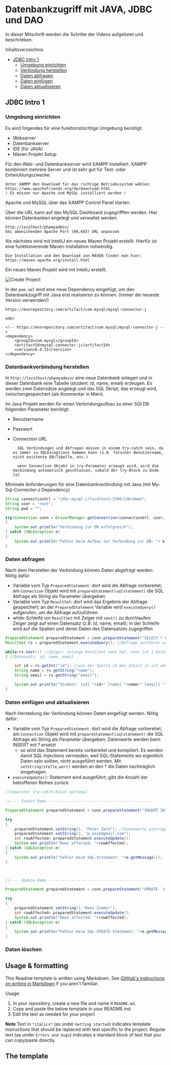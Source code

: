 # Datenbankzugriff mit JAVA, JDBC und DAO

In dieser Mitschrift werden die Schritte der Videos aufgelistet und beschrieben. 

Inhaltsverzeichnis
* [JDBC Intro 1](#jdbc-intro-1)
    * [Umgebung einrichten](#umgebung-einrichten)
    * [Verbindung herstellen](#datenbankverbindung-herstellen)
    * [Daten abfragen](#daten-abfragen)
    * [Daten einfügen](#daten-einfügen)
    * [Daten aktualisieren](#daten-aktualisieren)


## JDBC Intro 1

### Umgebung einrichten

Es wird folgendes für eine funktionstüchtige Umgebung benötigt:
* Webserver
* Datenbankserver
* IDE (für JAVA)
* Maven Projekt Setup

Für den Web- und Datenbankserver wird XAMPP installiert. XAMPP kombiniert mehrere Server und ist sehr gut für Test- oder Entwicklungszwecke.

    Unter XAMPP den Download für das richtige Betriebssystem wählen:
    https://www.apachefriends.org/de/download.html
    ! Es müssen nur Apache und MySQL installiert werden !

Apache und MySQL über das XAMPP Control Panel starten.

Über die URL kann auf das MySQL Dashboard zugegrifffen werden. Hier können Datenbanken angelegt und verwaltet werden.

    http://localhost/phpmyadmin/
    bei abweichenden Apache Port (80,443) URL anpassen

Als nächstes wird mit IntelliJ ein neues Maven Projekt erstellt. Hierfür ist eine funktionierende Maven-Installation notwendig.

    Die Installation und den Download von MAVEN findet man hier:
    https://maven.apache.org/install.html

Ein neues Maven Projekt wird mit IntelliJ erstellt.

![Create Project](../../../../../../C:/school/5AAIF/FSE_LAND/sv_fse_land/datenbankzugriff/pics/Screenshot%202022-11-23%20084421.png)

In der `pom.xml` wird eine neue Dependency eingefügt, um den Datenbankzugriff mit Java erst realisieren zu können. (immer die neueste Version verwenden!)

    https://mvnrepository.com/artifact/com.mysql/mysql-connector-j

    oder

    <!-- https://mvnrepository.com/artifact/com.mysql/mysql-connector-j -->
    <dependency>
        <groupId>com.mysql</groupId>
        <artifactId>mysql-connector-j</artifactId>
        <version>8.0.31</version>
    </dependency>


### Datenbankverbindung herstellen

In `http://localhost/phpmyadmin/` eine neue Datenbank anlegen und in dieser Datenbank eine Tabelle (student: id, name, email) erzeugen. Es werden zwei Datensätze angelegt und das SQL Skript, das erzeugt wird, zwischengespeichert (als Kommentar in Main).

Im Java Projekt werden für einen Verbindungaufbau zu einer SQl DB folgenden Parameter benötigt:
* Benutzername
* Passwort
* Connection URL

        SQL Verbindungen und Abfragen müssen in einem try-catch sein, da es immer zu SQLExceptions kommen kann (z.B. falscher Benutzername, nicht existente DB/Tabelle, etc.)

        wenn Connection Objekt in try-Parameter erzeugt wird, wird die Verbindung automatisch geschlossen, sobald der try-Block zu Ende ist

Minimale Anforderungen für eine Datenbankverbindung mit Java (mit My-Sql-Connector-J Dependency)
```java
String connectionUrl = "jdbc:mysql://localhost:3306/jdbcdemo";
String user = "root";
String pwd = "";

try(Connection conn = DriverManager.getConnection(connectionUrl, user, pwd))
{
    System.out.println("Verbindung zur DB erfolgreich");
} catch (SQLException e)
{
    System.out.println("Fehler beim Aufbau zur Verbindung zur DB: "+ e.getMessage());
}
```

### Daten abfragen
Nach dem Herstellen der Verbindung können Daten abgefragt werden. 
Nötig dafür:
* Variable vom Typ `PreparedStatement`: dort wird die Abfrage vorbereitet; am `Connection` Objekt wird mit `prepareStatement(sqlstatement)` die SQL Abfrage als String als Parameter übergeben
* Variable vom Typ `ResultSet`: dort wird das Ergebnis der Abfrage gespeichert; an der `PreparedStatement` Variable wird `executeQuery()` aufgerufen, um die Abfrage aufzuführen
* while-Schleife um `ResultSet` mit Zeiger mit `next()` zu durchlaufen: Zeiger zeigt auf einen Datensatz (z.B. id, name, email); in der Schleife wird auf die Spalten und deren Daten des Datensatzes zugegriffen

```java
PreparedStatement preparedStatement = conn.prepareStatement("SELECT * FROM `student`"); //SQL Statement vorbereiten
ResultSet rs = preparedStatement.executeQuery(); //Abfrage ausführen und Ergebnis-Objekt speichern

while(rs.next()) //Zeiger; solange ResultSet next hat, next ist 1 Datensatz!
{ //Datensatz: id, name, email

    int id = rs.getInt("id"); //von der Spalte id den Inhalt in int umwandeln und speichern
    String name = rs.getString("name");
    String email = rs.getString("email");

    System.out.println("Student: [id] "+id+" [name] "+name+" [email] "+email);
}
```

### Daten einfügen und aktualisieren
Nach Herstellung der Verbindung können Daten eingefügt werden. Nötig dafür:

* Variable vom Typ `PreparedStatement`: dort wird die Abfrage vorbereitet; am `Connection` Objekt wird mit `prepareStatement(sqlstatement)` die SQL Abfrage als String als Parameter übergeben; Datenwerte werden beim INSERT mit ? ersetzt
    * so wird das Statement bereits vorbereitet und kompiliert. Es werden damit SQL-Injections vermieden, weil SQL-Statements wo eigentlich Daten sein sollten, nicht ausgeführt werden. Mit `setString(stelle,wert)` werden an den ? die Daten nachträglich eingetragen.
* `executeUpdate()`: Statement wird ausgeführt; gibt die Anzahl der betroffenen Reihen zurück



```java
//separater try-catch-Block optional

//---- Insert Demo ----------------------------------------------

PreparedStatement preparedStatement = conn.prepareStatement("INSERT INTO `student` (`id`, `name`, `email`) VALUES (NULL, ?, ?)"); //INSERT

try
{
    preparedStatement.setString(1, "Peter Zeck"); //Datenwerte eintragen bei ?
    preparedStatement.setString(2, "p.zeck@gmail.com");
    int rowAffected= preparedStatement.executeUpdate();
    System.out.println("Rows affected: "+rowAffected);
} catch (SQLException e)
{
    System.out.println("Fehler beim SQL-Statement: "+e.getMessage());
}



//---- Update Demo ----------------------------------------------

PreparedStatement preparedStatement = conn.prepareStatement("UPDATE `student` SET `name` = ? WHERE `student`.`id`=7"); //UPDATE

try
{
    preparedStatement.setString(1,"Hans Zimmer");
    int rowAffected= preparedStatement.executeUpdate();
    System.out.println("Rows affected: "+rowAffected);
} catch (SQLException e)
{
    System.out.println("Fehler beim SQL-UPDATE-Statement: "+e.getMessage());
}
```

### Daten löschen

## Usage & formatting

This Readme template is written using Markdown. See [GitHub's instructions on writing in Markdown](https://help.github.com/articles/basic-writing-and-formatting-syntax/) if you aren't familiar.

Usage:

1. In your repository, create a new file and name it `README.md`.
2. Copy and paste the below template in your README.md
3. Edit the text as needed for your project

**Note** Text in `*italics*` (as under `Getting started`) indicates template instructions that should be replaced with text specific to the project. Regular text (as under `Errors and bugs`) indicates a standard block of text that you can copy/paste directly.

## The template

